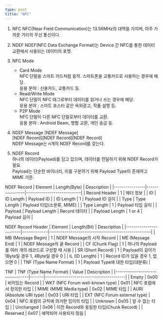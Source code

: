 ```yaml
---
type: post
title: "NFC"
---
```


1. NFC
NFC(Near Field Communication)는 13.56MHz의 대역을 가지며, 아주 가까운 거리의 무선 통신이다. 

2. NDEF
NDEF(NFC Data Exchange Format)는 Device 간 NFC를 통한 데이터 교환에서 사용되는 데이터의 포멧.

3. NFC Mode
    * Card Mode  
    NFC 단말을 스마트 카드처럼 동작. 스마트폰을 교통카드로 사용하는 경우에 해당.  
    응용 분야 : 신용카드, 교통카드 등.
    * Read/Write Mode  
    NFC 단말이 NFC 태그로부터 데이터를 읽거나 쓰는 경우에 해당.  
    응용 분야 : 스마트 포스터 같은 옥외광고, 작품 설명 등.
    * P2P Mode  
    NFC 단말이 다른 NFC 단말로부터 데이터를 교환.  
    응용 분야 : Android Beam, 명함 교환, 개인 송금 등.

4. NDEF Message
[NDEF Message]  
[NDEF Record][NDEF Record][NDEF Record]  
NDEF Message는 n개의 NDEF Record를 갖는다.  

5. NDEF Record  
하나의 데이터(Payload)를 담고 있으며, 데이터를 전달하기 위해 NDEF Record가 필요.  
Payload는 단순한 바이너리, 이를 구분하기 위해 Payload Type이 존재하고 MIME 기준.

NDEF Record
| Element        | Length(Byte)   | Description                |
|----------------|----------------|----------------------------|
| Record Header  | 1              | 헤더 정보                  |
| ID             | ID Length      | Payload ID                 |
| ID Length      | 1              | Payload ID 길이            |
| Type           | Type Length    | Payload 타입(소분류, MIME) |
| Type Length    | 1              | Payload 타입 길이          |
| Payload        | Payload Length | Record 데이터              |
| Payload Length | 1 or 4         | Payload 길이               |

NDEF Record Header
| Element                | Length(Bit) | Description                                        |
|------------------------|-------------|----------------------------------------------------|
| MB (Message Begin)     | 1           | NDEF Message의 시작 Record                         |
| ME (Message End)       | 1           | NDEF Message의 끝 Record                           |
| CF (Chunk Flag)        | 1           | 하나의 Payload를 여러 개의 레코드로 구성할 때 사용 |
| SR (Short Record)      | 1           | Payload의 길이가 1Byte일 경우 1, 4Byte일 경우 0    |
| IL (ID Length)         | 1           | Record ID가 있을 경우 1, 없으면 0                  |
| TNF (Type Name Format) | 1           | Payload Type에 대한 타입(대분류)                   |

TNF
| TNF (Type Name Format)          | Value | Description                             |
|---------------------------------|-------|-----------------------------------------|
| Empty                           | 0x00  | 비어있는 Record                         |
| WKT (NFC Forum well-known type) | 0x01  | NFC 포럼에서 정의한 타입                |
| MIME (MIME Media type)          | 0x02  | MIME 타입                               |
| AURI (Absolute URI type)        | 0x03  | URI 타입                                |
| EXT (NFC Forum external type)   | 0x04  | NFC 포럼의 규칙에 의거한 임이의 타입    |
| Unknown                         | 0x05  | 알 수 없는 타입                         |
| Unchanged                       | 0x06  | 이전 Record와 동일한 타입(Chunk Record) |
| Reserved                        | 0x07  | 예약되어 사용되지 않음                  |


